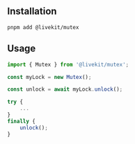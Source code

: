 ## Installation

```
pnpm add @livekit/mutex
```

## Usage

```ts
import { Mutex } from '@livekit/mutex';

const myLock = new Mutex();

const unlock = await myLock.unlock();

try {
    ...
}
finally {
    unlock();
}
```
